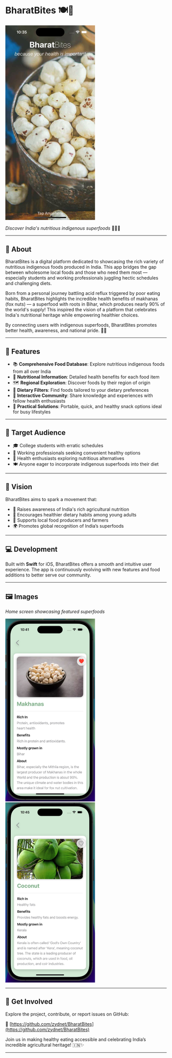 # BharatBites 🍽️🌾

<img width="280" src="https://github.com/zydnet/BharatBites/blob/main/cover.jpg" alt="BharatBites Cover Image">

*Discover India's nutritious indigenous superfoods* 🌱🇮🇳

---

## 🌟 About

BharatBites is a digital platform dedicated to showcasing the rich variety of nutritious indigenous foods produced in India. This app bridges the gap between wholesome local foods and those who need them most — especially students and working professionals juggling hectic schedules and challenging diets.

Born from a personal journey battling acid reflux triggered by poor eating habits, BharatBites highlights the incredible health benefits of makhanas (fox nuts) — a superfood with roots in Bihar, which produces nearly 90% of the world's supply! This inspired the vision of a platform that celebrates India's nutritional heritage while empowering healthier choices.

By connecting users with indigenous superfoods, BharatBites promotes better health, awareness, and national pride. 🌾💚

---

## 🚀 Features

- 📚 **Comprehensive Food Database**: Explore nutritious indigenous foods from all over India  
- 🥗 **Nutritional Information**: Detailed health benefits for each food item  
- 🗺️ **Regional Exploration**: Discover foods by their region of origin  
- 🥑 **Dietary Filters**: Find foods tailored to your dietary preferences  
- 💬 **Interactive Community**: Share knowledge and experiences with fellow health enthusiasts  
- 🎒 **Practical Solutions**: Portable, quick, and healthy snack options ideal for busy lifestyles  

---

## 🎯 Target Audience

- 🎓 College students with erratic schedules  
- 💼 Working professionals seeking convenient healthy options  
- 🌿 Health enthusiasts exploring nutritious alternatives  
- 🍽️ Anyone eager to incorporate indigenous superfoods into their diet  

---

## 🌈 Vision

BharatBites aims to spark a movement that:

- 🌾 Raises awareness of India's rich agricultural nutrition  
- 🍏 Encourages healthier dietary habits among young adults  
- 🤝 Supports local food producers and farmers  
- 🌍 Promotes global recognition of India’s superfoods  

---

## 💻 Development

Built with **Swift** for iOS, BharatBites offers a smooth and intuitive user experience. The app is continuously evolving with new features and food additions to better serve our community.

---

## 🖼️ Images

*Home screen showcasing featured superfoods*  

<img width="280" src="https://github.com/zydnet/BharatBites/blob/main/bb1.jpg" alt="BharatBites Screenshot 1">  
<img width="280" src="https://github.com/zydnet/BharatBites/blob/main/bb2.jpg" alt="BharatBites Screenshot 2">

---

## 🤝 Get Involved

Explore the project, contribute, or report issues on GitHub:

🔗 [https://github.com/zydnet/BharatBites](https://github.com/zydnet/BharatBites)

Join us in making healthy eating accessible and celebrating India’s incredible agricultural heritage! 🇮🇳✨

---
